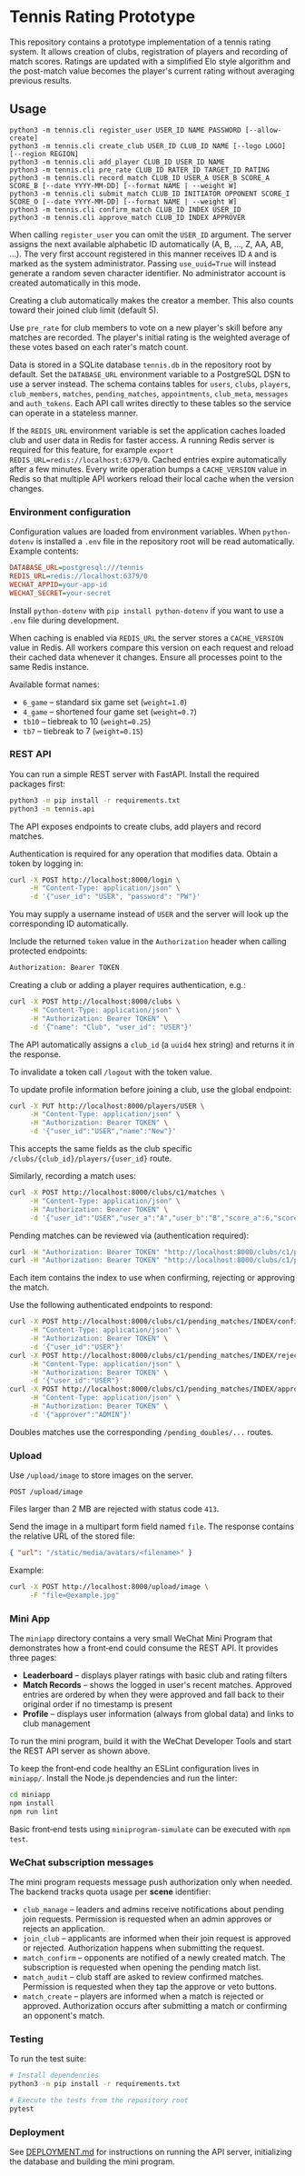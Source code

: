 # Tennis Rating Prototype

This repository contains a prototype implementation of a tennis rating system. It allows creation of clubs, registration of players and recording of match scores. Ratings are updated with a simplified Elo style algorithm and the post-match value becomes the player's current rating without averaging previous results.

## Usage

```
python3 -m tennis.cli register_user USER_ID NAME PASSWORD [--allow-create]
python3 -m tennis.cli create_club USER_ID CLUB_ID NAME [--logo LOGO] [--region REGION]
python3 -m tennis.cli add_player CLUB_ID USER_ID NAME
python3 -m tennis.cli pre_rate CLUB_ID RATER_ID TARGET_ID RATING
python3 -m tennis.cli record_match CLUB_ID USER_A USER_B SCORE_A SCORE_B [--date YYYY-MM-DD] [--format NAME | --weight W]
python3 -m tennis.cli submit_match CLUB_ID INITIATOR OPPONENT SCORE_I SCORE_O [--date YYYY-MM-DD] [--format NAME | --weight W]
python3 -m tennis.cli confirm_match CLUB_ID INDEX USER_ID
python3 -m tennis.cli approve_match CLUB_ID INDEX APPROVER
```

When calling `register_user` you can omit the `USER_ID` argument. The server
assigns the next available alphabetic ID automatically (A, B, ..., Z, AA, AB,
...). The very first account registered in this manner receives ID `A` and is
marked as the system administrator. Passing `use_uuid=True` will instead
generate a random seven character identifier. No administrator account is
created automatically in this mode.

Creating a club automatically makes the creator a member. This also counts
toward their joined club limit (default 5).

Use `pre_rate` for club members to vote on a new player's skill before any matches are recorded. The player's initial rating is the weighted average of these votes based on each rater's match count.

Data is stored in a SQLite database `tennis.db` in the repository root by
default. Set the `DATABASE_URL` environment variable to a PostgreSQL DSN to use
a server instead. The schema contains tables for `users`, `clubs`, `players`,
`club_members`, `matches`, `pending_matches`, `appointments`, `club_meta`,
`messages` and `auth_tokens`. Each API call writes directly to these tables so
the service can operate in a stateless manner.

If the `REDIS_URL` environment variable is set the application caches loaded
club and user data in Redis for faster access. A running Redis server is
required for this feature, for example `export REDIS_URL=redis://localhost:6379/0`.
Cached entries expire automatically after a few minutes.
Every write operation bumps a `CACHE_VERSION` value in Redis so that multiple
API workers reload their local cache when the version changes.

### Environment configuration

Configuration values are loaded from environment variables. When
`python-dotenv` is installed a `.env` file in the repository root will be
read automatically. Example contents:

```ini
DATABASE_URL=postgresql:///tennis
REDIS_URL=redis://localhost:6379/0
WECHAT_APPID=your-app-id
WECHAT_SECRET=your-secret
```

Install `python-dotenv` with `pip install python-dotenv` if you want to use a
`.env` file during development.

When caching is enabled via `REDIS_URL` the server stores a `CACHE_VERSION`
value in Redis. All workers compare this version on each request and reload
their cached data whenever it changes. Ensure all processes point to the same
Redis instance.

Available format names:

- `6_game` – standard six game set (`weight=1.0`)
- `4_game` – shortened four game set (`weight=0.7`)
- `tb10` – tiebreak to 10 (`weight=0.25`)
- `tb7` – tiebreak to 7 (`weight=0.15`)

### REST API

You can run a simple REST server with FastAPI. Install the required
packages first:

```bash
python3 -m pip install -r requirements.txt
python3 -m tennis.api
```

The API exposes endpoints to create clubs, add players and record matches.

Authentication is required for any operation that modifies data. Obtain a token
by logging in:

```bash
curl -X POST http://localhost:8000/login \
     -H "Content-Type: application/json" \
     -d '{"user_id": "USER", "password": "PW"}'
```
You may supply a username instead of `USER` and the server will look up the
corresponding ID automatically.

Include the returned `token` value in the `Authorization` header when calling
protected endpoints:

```bash
Authorization: Bearer TOKEN
```

Creating a club or adding a player requires authentication, e.g.:

```bash
curl -X POST http://localhost:8000/clubs \
     -H "Content-Type: application/json" \
     -H "Authorization: Bearer TOKEN" \
     -d '{"name": "Club", "user_id": "USER"}'
```
The API automatically assigns a `club_id` (a `uuid4` hex string) and returns it
in the response.

To invalidate a token call `/logout` with the token value.

To update profile information before joining a club, use the global endpoint:

```bash
curl -X PUT http://localhost:8000/players/USER \
     -H "Content-Type: application/json" \
     -H "Authorization: Bearer TOKEN" \
     -d '{"user_id":"USER","name":"New"}'
```
This accepts the same fields as the club specific `/clubs/{club_id}/players/{user_id}` route.

Similarly, recording a match uses:

```bash
curl -X POST http://localhost:8000/clubs/c1/matches \
     -H "Content-Type: application/json" \
     -H "Authorization: Bearer TOKEN" \
     -d '{"user_id":"USER","user_a":"A","user_b":"B","score_a":6,"score_b":4}'
```

Pending matches can be reviewed via (authentication required):

```bash
curl -H "Authorization: Bearer TOKEN" "http://localhost:8000/clubs/c1/pending_matches"
curl -H "Authorization: Bearer TOKEN" "http://localhost:8000/clubs/c1/pending_doubles"
```

Each item contains the index to use when confirming, rejecting or approving the match.

Use the following authenticated endpoints to respond:

```bash
curl -X POST http://localhost:8000/clubs/c1/pending_matches/INDEX/confirm \
     -H "Content-Type: application/json" \
     -H "Authorization: Bearer TOKEN" \
     -d '{"user_id":"USER"}'
curl -X POST http://localhost:8000/clubs/c1/pending_matches/INDEX/reject \
     -H "Content-Type: application/json" \
     -H "Authorization: Bearer TOKEN" \
     -d '{"user_id":"USER"}'
curl -X POST http://localhost:8000/clubs/c1/pending_matches/INDEX/approve \
     -H "Content-Type: application/json" \
     -H "Authorization: Bearer TOKEN" \
     -d '{"approver":"ADMIN"}'
```

Doubles matches use the corresponding `/pending_doubles/...` routes.

### Upload

Use `/upload/image` to store images on the server.

```
POST /upload/image
```

Files larger than 2&nbsp;MB are rejected with status code `413`.

Send the image in a multipart form field named `file`. The response contains
the relative URL of the stored file:

```json
{ "url": "/static/media/avatars/<filename>" }
```

Example:

```bash
curl -X POST http://localhost:8000/upload/image \
     -F "file=@example.jpg"
```

### Mini App

The `miniapp` directory contains a very small WeChat Mini Program that
demonstrates how a front‑end could consume the REST API. It provides three
pages:

* **Leaderboard** – displays player ratings with basic club and rating filters
* **Match Records** – shows the logged in user's recent matches. Approved
  entries are ordered by when they were approved and fall back to their
  original order if no timestamp is present
* **Profile** – displays user information (always from global data) and links to club management

To run the mini program, build it with the WeChat Developer Tools and start the
REST API server as shown above.

To keep the front‑end code healthy an ESLint configuration lives in
`miniapp/`. Install the Node.js dependencies and run the linter:

```bash
cd miniapp
npm install
npm run lint
```

Basic front‑end tests using `miniprogram-simulate` can be executed with `npm test`.

### WeChat subscription messages

The mini program requests message push authorization only when needed. The
backend tracks quota usage per **scene** identifier:

- `club_manage` – leaders and admins receive notifications about pending join
  requests. Permission is requested when an admin approves or rejects an
  application.
- `join_club` – applicants are informed when their join request is approved or
  rejected. Authorization happens when submitting the request.
- `match_confirm` – opponents are notified of a newly created match. The
  subscription is requested when opening the pending match list.
- `match_audit` – club staff are asked to review confirmed matches. Permission is
  requested when they tap the approve or veto buttons.
- `match_create` – players are informed when a match is rejected or approved.
  Authorization occurs after submitting a match or confirming an opponent's
  match.

### Testing

To run the test suite:

```bash
# Install dependencies
python3 -m pip install -r requirements.txt

# Execute the tests from the repository root
pytest
```

### Deployment

See [DEPLOYMENT.md](DEPLOYMENT.md) for instructions on running the API server, initializing the database and building the mini program.

